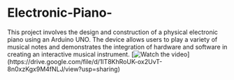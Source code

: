 # Electronic-Piano-
This project involves the design and construction of a physical electronic piano using an Arduino UNO. The device allows users to play a variety of musical notes and demonstrates the integration of hardware and software in creating an interactive musical instrument.
[![Watch the video]([https://external-image-url.jpg](https://github.com/shashidhar-N-18/Electronic-Piano-/blob/main/piano%20img.jpg))](https://drive.google.com/file/d/1lT8KhRoUK-ox2UvT-8n0xzKgx9M4fNLJ/view?usp=sharing)

